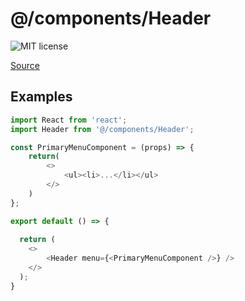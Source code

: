 # @/components/Header

![MIT license](https://badgen.now.sh/badge/license/MIT)

[Source](https://github.com/echandsome/Nextjs-app-template/tree/main/src/components/Header)


## Examples

```js
import React from 'react';
import Header from '@/components/Header';

const PrimaryMenuComponent = (props) => {
    return(
        <>
            <ul><li>...</li></ul>
        </>
    )
};

export default () => {
    
  return (
    <>
		<Header menu={<PrimaryMenuComponent />} />
    </>
  );
}

```